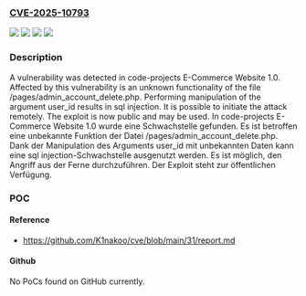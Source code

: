 ### [CVE-2025-10793](https://cve.mitre.org/cgi-bin/cvename.cgi?name=CVE-2025-10793)
![](https://img.shields.io/static/v1?label=Product&message=E-Commerce%20Website&color=blue)
![](https://img.shields.io/static/v1?label=Version&message=1.0%20&color=brightgreen)
![](https://img.shields.io/static/v1?label=Vulnerability&message=Injection&color=brightgreen)
![](https://img.shields.io/static/v1?label=Vulnerability&message=SQL%20Injection&color=brightgreen)

### Description

A vulnerability was detected in code-projects E-Commerce Website 1.0. Affected by this vulnerability is an unknown functionality of the file /pages/admin_account_delete.php. Performing manipulation of the argument user_id results in sql injection. It is possible to initiate the attack remotely. The exploit is now public and may be used.
In code-projects E-Commerce Website 1.0 wurde eine Schwachstelle gefunden. Es ist betroffen eine unbekannte Funktion der Datei /pages/admin_account_delete.php. Dank der Manipulation des Arguments user_id mit unbekannten Daten kann eine sql injection-Schwachstelle ausgenutzt werden. Es ist möglich, den Angriff aus der Ferne durchzuführen. Der Exploit steht zur öffentlichen Verfügung.

### POC

#### Reference
- https://github.com/K1nakoo/cve/blob/main/31/report.md

#### Github
No PoCs found on GitHub currently.

